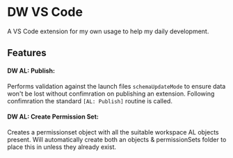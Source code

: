 # DW VS Code

A VS Code extension for my own usage to help my daily development.

## Features

#### DW AL: Publish:

Performs validation against the launch files `schemaUpdateMode` to ensure data won't be lost without confimration on publishing an extension. Following confimration the standard `[AL: Publish]` routine is called.

#### DW AL: Create Permission Set:

Creates a permissionset object with all the suitable workspace AL objects present. Will automatically create both an objects & permissionSets folder to place this in unless they already exist.
